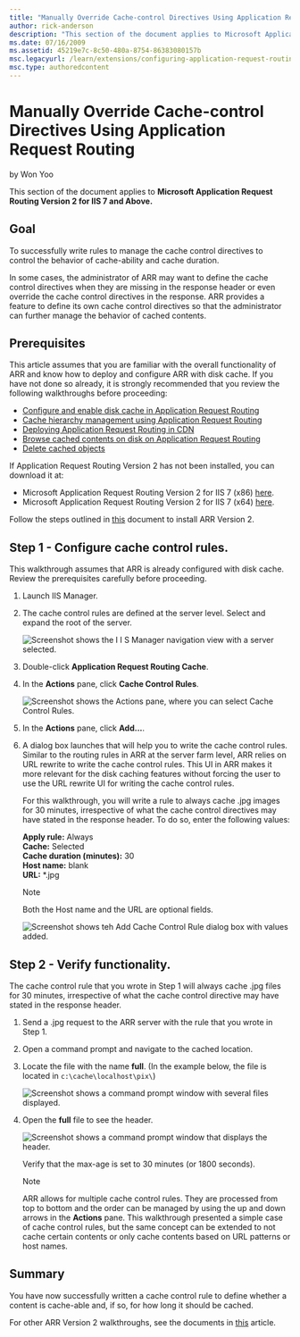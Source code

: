```yaml
---
title: "Manually Override Cache-control Directives Using Application Request Routing"
author: rick-anderson
description: "This section of the document applies to Microsoft Application Request Routing Version 2 for IIS 7 and Above. Goal To successfully write rules to manage the c..."
ms.date: 07/16/2009
ms.assetid: 45219e7c-8c50-480a-8754-86383080157b
msc.legacyurl: /learn/extensions/configuring-application-request-routing-arr/manually-override-cache-control-directives-using-application-request-routing
msc.type: authoredcontent
---
```

# Manually Override Cache-control Directives Using Application Request Routing

by Won Yoo

This section of the document applies to **Microsoft Application Request Routing Version 2 for IIS 7 and Above.**

## Goal

To successfully write rules to manage the cache control directives to control the behavior of cache-ability and cache duration.

In some cases, the administrator of ARR may want to define the cache control directives when they are missing in the response header or even override the cache control directives in the response. ARR provides a feature to define its own cache control directives so that the administrator can further manage the behavior of cached contents.

## Prerequisites

This article assumes that you are familiar with the overall functionality of ARR and know how to deploy and configure ARR with disk cache. If you have not done so already, it is strongly recommended that you review the following walkthroughs before proceeding:

- [Configure and enable disk cache in Application Request Routing](configure-and-enable-disk-cache-in-application-request-routing.md)
- [Cache hierarchy management using Application Request Routing](cache-hierarchy-management-using-application-request-routing.md)
- [Deploying Application Request Routing in CDN](../installing-application-request-routing-arr/deploying-application-request-routing-in-cdn.md)
- [Browse cached contents on disk on Application Request Routing](browse-cached-contents-on-disk-on-application-request-routing.md)
- [Delete cached objects](delete-cached-objects.md)

If Application Request Routing Version 2 has not been installed, you can download it at:

- Microsoft Application Request Routing Version 2 for IIS 7 (x86) [here](https://download.microsoft.com/download/4/D/F/4DFDA851-515F-474E-BA7A-5802B3C95101/ARRv2_setup_x86.EXE).
- Microsoft Application Request Routing Version 2 for IIS 7 (x64) [here](https://download.microsoft.com/download/3/4/1/3415F3F9-5698-44FE-A072-D4AF09728390/ARRv2_setup_x64.EXE).

Follow the steps outlined in [this](../installing-application-request-routing-arr/install-application-request-routing-version-2.md) document to install ARR Version 2.

## Step 1 - Configure cache control rules.

This walkthrough assumes that ARR is already configured with disk cache. Review the prerequisites carefully before proceeding.

1. Launch IIS Manager.
2. The cache control rules are defined at the server level. Select and expand the root of the server.

    ![Screenshot shows the I I S Manager navigation view with a server selected.](manually-override-cache-control-directives-using-application-request-routing/_static/image1.jpg)
3. Double-click **Application Request Routing Cache**.
4. In the **Actions** pane, click **Cache Control Rules**.

    ![Screenshot shows the Actions pane, where you can select Cache Control Rules.](manually-override-cache-control-directives-using-application-request-routing/_static/image2.jpg)
5. In the **Actions** pane, click **Add...**.
6. A dialog box launches that will help you to write the cache control rules. Similar to the routing rules in ARR at the server farm level, ARR relies on URL rewrite to write the cache control rules. This UI in ARR makes it more relevant for the disk caching features without forcing the user to use the URL rewrite UI for writing the cache control rules. 

    For this walkthrough, you will write a rule to always cache .jpg images for 30 minutes, irrespective of what the cache control directives may have stated in the response header. To do so, enter the following values:  

    **Apply rule:** Always  
    **Cache:** Selected  
    **Cache duration (minutes):** 30  
    **Host name:** blank  
    **URL:** \*.jpg   

    > [!NOTE]
    > Both the Host name and the URL are optional fields.

    ![Screenshot shows teh Add Cache Control Rule dialog box with values added.](manually-override-cache-control-directives-using-application-request-routing/_static/image3.jpg)

## Step 2 - Verify functionality.

The cache control rule that you wrote in Step 1 will always cache .jpg files for 30 minutes, irrespective of what the cache control directive may have stated in the response header.

1. Send a .jpg request to the ARR server with the rule that you wrote in Step 1.
2. Open a command prompt and navigate to the cached location.
3. Locate the file with the name **full**. (In the example below, the file is located in `c:\cache\localhost\pix\`)

    ![Screenshot shows a command prompt window with several files displayed.](manually-override-cache-control-directives-using-application-request-routing/_static/image4.jpg)
4. Open the **full** file to see the header.

    ![Screenshot shows a command prompt window that displays the header.](manually-override-cache-control-directives-using-application-request-routing/_static/image5.jpg)

    Verify that the max-age is set to 30 minutes (or 1800 seconds).

    > [!NOTE]
    > ARR allows for multiple cache control rules. They are processed from top to bottom and the order can be managed by using the up and down arrows in the **Actions** pane. This walkthrough presented a simple case of cache control rules, but the same concept can be extended to not cache certain contents or only cache contents based on URL patterns or host names.

## Summary

You have now successfully written a cache control rule to define whether a content is cache-able and, if so, for how long it should be cached.

For other ARR Version 2 walkthroughs, see the documents in [this](../planning-for-arr/application-request-routing-version-2-overview.md) article.
